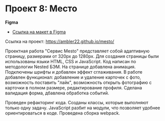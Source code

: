 # Проект 8: Место

**Figma**

* [Ссылка на макет в Figma](https://www.figma.com/file/2cn9N9jSkmxD84oJik7xL7/JavaScript.-Sprint-4?node-id=0%3A1)

Ссылка на проект: https://ambler22.github.io/mesto/

Проектная работа "Сервис Mesto" представляет собой адаптивную страницу, размерами от 320px до 1280px.
Для создания страницы были использованы языки HTML, CSS и JavaScript.
Код написан по методологии Nested БЭМ.
На странице добавлена анимация.
Подключены шрифты и добавлен эффект сглаживания.
В работе добавлен функционал: добавление и удаление карточек с фото, возможность поставить "лайк", возможность открыть фотографию с карточки в полном размере, редактирование профиля.
Сделана валидация форма, дбавлена обработка событий.

Проведен рефакторинг кода. Созданы классы, которые выполняют только одну задачу.
JavaScript разбит на модули, что позволяет удобнее ориентироваться в коде.
Проведена сборка webpack.